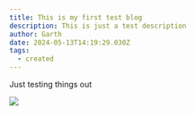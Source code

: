 ```yaml
---
title: This is my first test blog
description: This is just a test description
author: Garth
date: 2024-05-13T14:19:29.030Z
tags:
  - created
---
```

J﻿ust testing things out

![](/static/img/bqflogo.png)